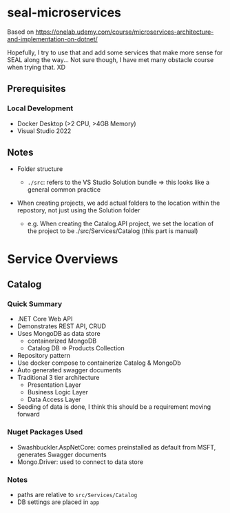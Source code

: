 # seal-microservices
Based on https://onelab.udemy.com/course/microservices-architecture-and-implementation-on-dotnet/

Hopefully, I try to use that and add some services that make more sense for SEAL along the way...
Not sure though, I have met many obstacle course when trying that. XD

## Prerequisites

### Local Development
- Docker Desktop (>2 CPU, >4GB Memory)
- Visual Studio 2022

## Notes

- Folder structure
  - ```./src```: refers to the VS Studio Solution bundle => this looks like a general common practice

- When creating projects, we add actual folders to the location within the repostory, not just using the Solution folder
  - e.g. When creating the Catalog.API project, we set the location of the project to be ./src/Services/Catalog (this part is manual)

# Service Overviews

## Catalog

### Quick Summary
- .NET Core Web API
- Demonstrates REST API, CRUD
- Uses MongoDB as data store
  - containerized MongoDB
  - Catalog DB => Products Collection
- Repository pattern
- Use docker compose to containerize Catalog & MongoDb
- Auto generated swagger documents
- Traditional 3 tier architecture
  - Presentation Layer
  - Business Logic Layer
  - Data Access Layer
- Seeding of data is done, I think this should be a requirement moving forward

### Nuget Packages Used

- Swashbuckler.AspNetCore: comes preinstalled as default from MSFT, generates Swagger documents
- Mongo.Driver: used to connect to data store

### Notes

- paths are relative to ```src/Services/Catalog```
- DB settings are placed in ```app```